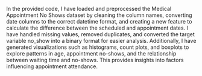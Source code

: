 In the provided code, I have loaded and preprocessed the Medical Appointment No Shows dataset by cleaning the column names, converting date columns to the correct datetime format, and creating a new feature  to calculate the difference between the scheduled and appointment dates. I have handled missing values, removed duplicates, and converted the target variable no_show into a binary format for easier analysis. Additionally, I have generated visualizations such as histograms, count plots, and boxplots to explore patterns in age, appointment no-shows, and the relationship between waiting time and no-shows. This provides insights into factors influencing appointment attendance.
